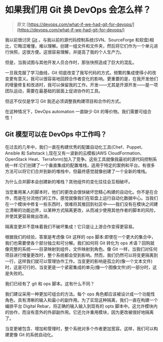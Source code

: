 # 如果我们用 Git 换 DevOps 会怎么样？

> 原文:[https://devops.com/what-if-we-had-git-for-devops/](https://devops.com/what-if-we-had-git-for-devops/)

我以前很讨厌 [Git](https://git-scm.com/) 。与我以前的源代码控制系统(SVN、SourceForge 和软盘)相比，它晦涩难懂，难以理解。创建一组文件和文件夹，然后将它们作为一个单元进行快照，这很方便。这很容易理解，并提高了我的个人生产力。

但是，当我试图与其他开发人员合作时，那张快照造成了巨大的混乱。

一旦我克服了学习曲线，Git 彻底改变了我写代码的方式。频繁的集成使得小的改变更有意义。我可以很容易地回顾合作者变化的影响。更重要的是，在我开发他们的增量修复和改进时，我可以保留我的工作。开发——尤其是开源开发——是一项团队运动，需要在最基础的层面上促进协作的工具。

但这不仅仅是学习 Git 我还必须调整我构建项目和合作的方式。

在这种情况下，DevOps automation 一直缺少 Git 的等价物。我们需要可组合性！

## Git 模型可以在 DevOps 中工作吗？

在过去的几年中，我们一直在构建优秀的配置自动化工具(Chef、Puppet、Ansible 和 Saltstack ),现在又有一波新的云模板(AWS CloudFormation、OpenStack Heat、Terraform)加入了竞争。这些工具就像我最初的源代码控制系统一样:它们创建了一个垂直集成的配置堆栈，适用于特定的案例和平台。有很多方法可以将它们合并到新的堆栈中，但最终感觉就像创建了一个全新的堆栈。

为什么合并脚本会创建新的堆栈？其他组件的变化往往会互相破坏。

当您重用某人的脚本时，他们的更改会很快破坏您精心构建的自动化。你不是在合作，而是在分流他们的工作。感觉就像我们在软盘上运行自动化数据中心。当我们在一个模块中修复一些东西时，很难将其推回到社区中——我们没有在模块之间建立清晰的功能边界，以某种方式隔离更改，从而减少使用其他作者的脚本的风险，并使其更容易做出改进。

隔离变更并不意味着我们不破坏集成！它只是让上游合作变得更容易。

根据我们的经验，答案是考虑像 Git 这样的 ops 脚本:即使在一个更大的集合中，我们也需要使各个部分独立和可分解。我们如何将 Git 转化为 ops 术语？回购就像完整的系统——目录映射到组件，文件映射到角色。像 Git 一样，当我们对任何项目进行增量更改时，整个系统都会受到影响。然而，我们仍然可以将变更隔离到一行，这样我们就可以管理协作工作。当变更的影响是孤立的(像一个文本文件)时，这是可行的，当变更是一个紧密集成的单元(像一个图像文件)的一部分时，这是失败的。

我们已经有了 git 和 ops 脚本。这有什么不同？

我们建议采用一种更加可组合的方法。每个 ops 角色都应该被设计成一个功能性角色，具有清晰的输入和最小的副作用。为了实现这种隔离，我们一直在构建一个编排平台 Digital Rebar，将正确的输入输入到现有的 opts 脚本中。这允许模块内的协作，而没有意外的外部副作用。它还允许重用模块，因为更改被很好地隔离了。

当变更被包含、增加和管理时，整个系统对多个作者更加宽容。这样，我们可以构建更像 Git 的系统自动化。